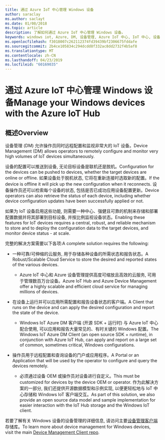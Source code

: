 ```yaml
---
title: 通过 Azure IoT 中心管理 Windows 设备
author: saraclay
ms.author: saclayt
ms.date: 01/08/2018
ms.topic: article
description: 了解如何通过 Azure IoT 中心管理 Windows 设备。
keywords: windows iot, Azure, DM, 设备管理, Azure IoT 中心, IoT 中心, 设备运行状况
ms.openlocfilehash: f3018007c262112374fd39439bf2306675fddafe
ms.sourcegitcommit: 2b4ce105834c294dcdd8f332ac8dd2732f4b5af8
ms.translationtype: MT
ms.contentlocale: zh-CN
ms.lasthandoff: 04/23/2019
ms.locfileid: "60169035"
---
```

# <a name="manage-your-windows-devices-with-the-azure-iot-hub"></a><span data-ttu-id="66dbc-104">通过 Azure IoT 中心管理 Windows 设备</span><span class="sxs-lookup"><span data-stu-id="66dbc-104">Manage your Windows devices with the Azure IoT Hub</span></span>

## <a name="overview"></a><span data-ttu-id="66dbc-105">概述</span><span class="sxs-lookup"><span data-stu-id="66dbc-105">Overview</span></span>
<span data-ttu-id="66dbc-106">设备管理 (DM) 允许操作员同时远程配置和监视非常大的 IoT 设备。</span><span class="sxs-lookup"><span data-stu-id="66dbc-106">Device Management (DM) allows operators to remotely configure and monitor very high volumes of IoT devices simultaneously.</span></span>

<span data-ttu-id="66dbc-107">设备的配置可以推送到设备, 无论目标设备是联机还是脱机。</span><span class="sxs-lookup"><span data-stu-id="66dbc-107">Configuration for the devices can be pushed to devices, whether the target devices are online or offline.</span></span> <span data-ttu-id="66dbc-108">如果设备处于脱机状态, 它将在重新连接时选取新的配置。</span><span class="sxs-lookup"><span data-stu-id="66dbc-108">If the device is offline it will pick up the new configuration when it reconnects.</span></span> <span data-ttu-id="66dbc-109">设备操作员还可以检索每个设备的状态, 包括是否已成功应用设备配置更新。</span><span class="sxs-lookup"><span data-stu-id="66dbc-109">Device operators can also retrieve the status of each device, including whether device configuration updates have been successfully applied or not.</span></span>

<span data-ttu-id="66dbc-110">如果为 IoT 设备启用这些功能, 则需要一种中心、强健且可靠的机制来存储和部署配置数据并将其部署到目标设备, 并按比例监视设备状态。</span><span class="sxs-lookup"><span data-stu-id="66dbc-110">Enabling these features for IoT devices requires a central, robust, and reliable mechanism to store and to deploy the configuration data to the target devices, and monitor device status - at scale.</span></span>

<span data-ttu-id="66dbc-111">完整的解决方案需要以下各项:</span><span class="sxs-lookup"><span data-stu-id="66dbc-111">A complete solution requires the following:</span></span>

* <span data-ttu-id="66dbc-112">一种可靠/可伸缩的云服务, 用于存储各种设备的所需状态和报告状态。</span><span class="sxs-lookup"><span data-stu-id="66dbc-112">A Robust/Scalable Cloud Service to store the desired and reported states of the various devices.</span></span>
  * <span data-ttu-id="66dbc-113">Azure IoT 中心和 Azure 设备管理提供高度可缩放且高效的云服务, 可用于管理数百万台设备。</span><span class="sxs-lookup"><span data-stu-id="66dbc-113">Azure IoT Hub and Azure Device Management offer a highly scalable and efficient cloud service for managing millions of devices.</span></span>

* <span data-ttu-id="66dbc-114">在设备上运行并可以应用所需配置和报告设备状态的客户端。</span><span class="sxs-lookup"><span data-stu-id="66dbc-114">A Client that runs on the device and can apply the desired configuration and report the state of the device.</span></span>
  * <span data-ttu-id="66dbc-115">Windows IoT Azure DM 客户端 (开源 SDK + 运行时) 与 Azure IoT 中心配合使用, 可以应用和报告大量常见的、有时关键的 Windows 配置。</span><span class="sxs-lookup"><span data-stu-id="66dbc-115">The Windows IoT Azure DM Client (an open source SDK + runtime), in conjunction with Azure IoT Hub, can apply and report on a large set of common, sometimes critical, Windows configurations.</span></span>

* <span data-ttu-id="66dbc-116">操作员用于远程配置和查询设备的门户或应用程序。</span><span class="sxs-lookup"><span data-stu-id="66dbc-116">A Portal or an Application that will be used by the operator to configure and query the devices remotely.</span></span>
  * <span data-ttu-id="66dbc-117">必须通过设备 OEM 或操作员对设备进行自定义。</span><span class="sxs-lookup"><span data-stu-id="66dbc-117">This must be customized for devices by the device OEM or operator.</span></span> <span data-ttu-id="66dbc-118">作为此解决方案的一部分, 我们还提供开源数据模型和示例实现, 以便更轻松地与 IoT 中心存储和 Windows IoT 客户端交互。</span><span class="sxs-lookup"><span data-stu-id="66dbc-118">As part of this solution, we also provide an open source data model and sample implementation for easier interaction with the IoT Hub storage and the Windows IoT client.</span></span>

<span data-ttu-id="66dbc-119">若要了解有关 Windows 设备的设备管理的详细信息, 请访问主要[设备管理客户端](https://github.com/ms-iot/iot-core-azure-dm-client/tree/master)存储库。</span><span class="sxs-lookup"><span data-stu-id="66dbc-119">To learn more about device management for Windows devices, visit the main [Device Management Client repo](https://github.com/ms-iot/iot-core-azure-dm-client/tree/master).</span></span>
